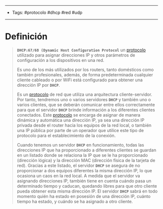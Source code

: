 --------------------
- Tags: #protocolo #dhcp #red #udp 
-----------------------------
# Definición

> **`DHCP:67/68 (Dynamic Host Configuration Protocol`** un [protocolo](Protocolos%20Comunes) utilizado para asignar direcciones IP y otros parámetros de configuración a los dispositivos en una red.
> 
> Es uno de los más utilizados por los routers, tanto domésticos como también profesionales, además, de forma predeterminada cualquier cliente cableado o por WiFi está configurado para obtener una dirección IP por **`DHCP`**. 
> 
> Es un [protocolo](Protocolos%20Comunes) de red que utiliza una arquitectura cliente-servidor. Por tanto, tendremos uno o varios servidores **`DHCP`** y también uno o varios clientes, que se deberán comunicar entre ellos correctamente para que el servidor **`DHCP`** brinde información a los diferentes clientes conectados. Este [protocolo](Protocolos%20Comunes) se encarga de asignar de manera dinámica y automática una dirección IP, ya sea una dirección IP privada desde el router hacia los equipos de la red local, o también una IP pública por parte de un operador que utilice este tipo de protocolo para el establecimiento de la conexión.
> 
> Cuando tenemos un servidor **`DHCP`** en funcionamiento, todas las direcciones IP que ha proporcionado a diferentes clientes se guardan en un listado donde se relaciona la IP que se le ha proporcionado (dirección lógica) y la dirección MAC (dirección física de la tarjeta de red). Gracias a este listado, el servidor **`DHCP`** se asegura de no proporcionar a dos equipos diferentes la misma dirección IP, lo que ocasiona un caos en la red local. A medida que el servidor va asignando direcciones IP, también tiene en cuenta cuándo pasa un determinado tiempo y caducan, quedando libres para que otro cliente pueda obtener esta misma dirección IP. El servidor **`DHCP`** sabrá en todo momento quién ha estado en posesión de una dirección IP, cuánto tiempo ha estado, y cuándo se ha asignado a otro cliente.

